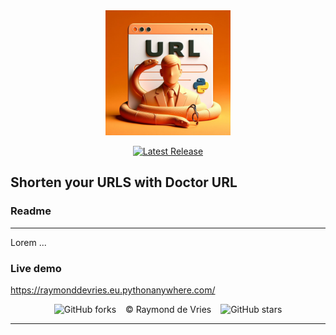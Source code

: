 <div align="center">
<img src="static\images\_bcdb9774-1d59-4922-83fa-d94f37685d17.jpeg" height="200">
</div>
<div align="center">

[![Latest Release](https://img.shields.io/badge/Latest%20Version-1.1.0-blue?logo=github)](https://github.com/90barricade93/URL-Shortener/commits/main)
</div>

## Shorten your URLS with Doctor URL



### Readme 
---
Lorem ...

### Live demo

https://raymonddevries.eu.pythonanywhere.com/

<div align="center">

![GitHub forks](https://img.shields.io/github/forks/90barricade93/URL-Shortener) &ensp; © Raymond de Vries &ensp; ![GitHub stars](https://img.shields.io/github/stars/90barricade93/URL-Shortener) 

</div>

--------
